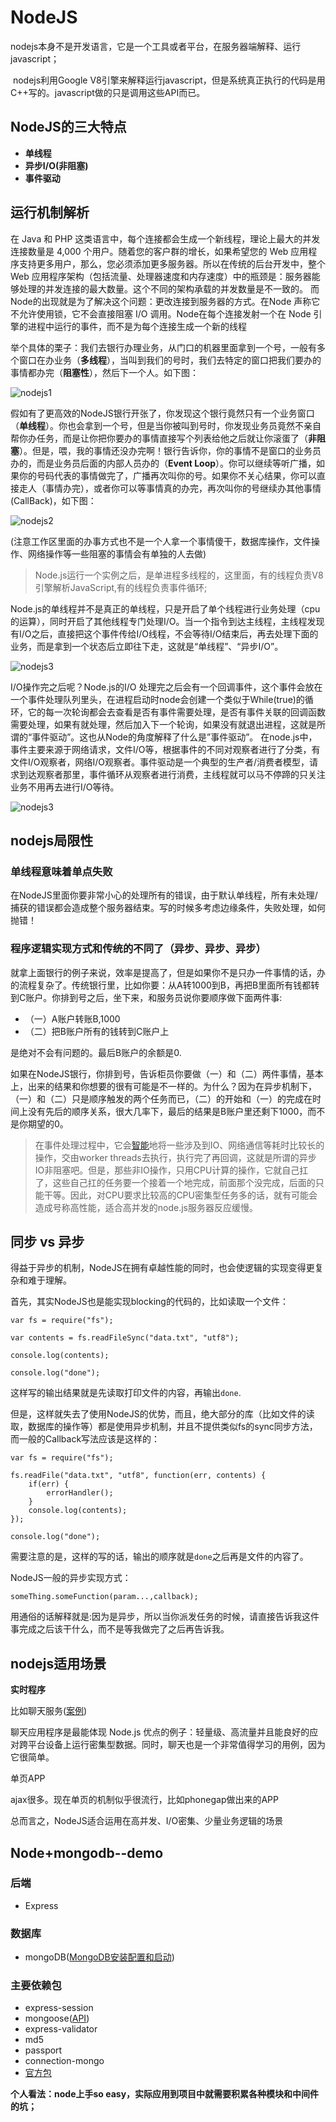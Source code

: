 # NodeJS

​	nodejs本身不是开发语言，它是一个工具或者平台，在服务器端解释、运行javascript；

​	nodejs利用Google V8引擎来解释运行javascript，但是系统真正执行的代码是用C++写的。javascript做的只是调用这些API而已。

## NodeJS的三大特点

- **单线程**
- **异步I/O(非阻塞)**
- **事件驱动**

## 运行机制解析

在 Java 和 PHP 这类语言中，每个连接都会生成一个新线程，理论上最大的并发连接数量是 4,000 个用户。随着您的客户群的增长，如果希望您的 Web 应用程序支持更多用户，那么，您必须添加更多服务器。所以在传统的后台开发中，整个 Web 应用程序架构（包括流量、处理器速度和内存速度）中的瓶颈是：服务器能够处理的并发连接的最大数量。这个不同的架构承载的并发数量是不一致的。 
而Node的出现就是为了解决这个问题：更改连接到服务器的方式。在Node 声称它不允许使用锁，它不会直接阻塞 I/O 调用。Node在每个连接发射一个在 Node 引擎的进程中运行的事件，而不是为每个连接生成一个新的线程

举个具体的栗子：我们去银行办理业务，从门口的机器里面拿到一个号，一般有多个窗口在办业务（**多线程**），当叫到我们的号时，我们去特定的窗口把我们要办的事情都办完（**阻塞性**），然后下一个人。如下图：

![nodejs1](E:\zbj办公\node分享\img\nodejs1.jpg)

假如有了更高效的NodeJS银行开张了，你发现这个银行竟然只有一个业务窗口（**单线程**）。你也会拿到一个号，但是当你被叫到号时，你发现业务员竟然不亲自帮你办任务，而是让你把你要办的事情直接写个列表给他之后就让你滚蛋了（**非阻塞**）。但是，喂，我的事情还没办完啊！银行告诉你，你的事情不是窗口的业务员办的，而是业务员后面的内部人员办的（**Event Loop**）。你可以继续等听广播，如果你的号码代表的事情做完了，广播再次叫你的号。如果你不关心结果，你可以直接走人（事情办完），或者你可以等事情真的办完，再次叫你的号继续办其他事情(CallBack)，如下图：

![nodejs2](E:\zbj办公\node分享\img\nodejs2.jpg)

(注意工作区里面的办事方式也不是一个人拿一个事情傻干，数据库操作，文件操作、网络操作等一些阻塞的事情会有单独的人去做)

> Node.js运行一个实例之后，是单进程多线程的，这里面，有的线程负责V8引擎解析JavaScript,有的线程负责事件循环;

Node.js的单线程并不是真正的单线程，只是开启了单个线程进行业务处理（cpu的运算），同时开启了其他线程专门处理I/O。当一个指令到达主线程，主线程发现有I/O之后，直接把这个事件传给I/O线程，不会等待I/O结束后，再去处理下面的业务，而是拿到一个状态后立即往下走，这就是“单线程”、“异步I/O”。 

![nodejs3](E:\zbj办公\node分享\img\nodejs3.jpg)

I/O操作完之后呢？Node.js的I/O 处理完之后会有一个回调事件，这个事件会放在一个事件处理队列里头，在进程启动时node会创建一个类似于While(true)的循环，它的每一次轮询都会去查看是否有事件需要处理，是否有事件关联的回调函数需要处理，如果有就处理，然后加入下一个轮询，如果没有就退出进程，这就是所谓的“事件驱动”。这也从Node的角度解释了什么是”事件驱动”。 
在node.js中，事件主要来源于网络请求，文件I/O等，根据事件的不同对观察者进行了分类，有文件I/O观察者，网络I/O观察者。事件驱动是一个典型的生产者/消费者模型，请求到达观察者那里，事件循环从观察者进行消费，主线程就可以马不停蹄的只关注业务不用再去进行I/O等待。

![nodejs3](E:\zbj办公\node分享\img\5.png)

## nodejs局限性

### 单线程意味着单点失败

在NodeJS里面你要非常小心的处理所有的错误，由于默认单线程，所有未处理/捕获的错误都会造成整个服务器结束。写的时候多考虑边缘条件，失败处理，如何抛错！

### 程序逻辑实现方式和传统的不同了（异步、异步、异步）

就拿上面银行的例子来说，效率是提高了，但是如果你不是只办一件事情的话，办的流程复杂了。传统银行里，比如你要：从A转1000到B，再把B里面所有钱都转到C账户。你排到号之后，坐下来，和服务员说你要顺序做下面两件事:

- （一）A账户转账B,1000
- （二）把B账户所有的钱转到C账户上

是绝对不会有问题的。最后B账户的余额是0.

如果在NodeJS银行，你排到号，告诉柜员你要做（一）和（二）两件事情，基本上，出来的结果和你想要的很有可能是不一样的。为什么？因为在异步机制下，（一）和（二）只是顺序触发的两个任务而已，（二）的开始和（一）的完成在时间上没有先后的顺序关系，很大几率下，最后的结果是B账户里还剩下1000，而不是你期望的0。

> 在事件处理过程中，它会[智能](http://lib.csdn.net/base/aiplanning)地将一些涉及到IO、网络通信等耗时比较长的操作，交由worker threads去执行，执行完了再回调，这就是所谓的异步IO非阻塞吧。但是，那些非IO操作，只用CPU计算的操作，它就自己扛了，这些自己扛的任务要一个接着一个地完成，前面那个没完成，后面的只能干等。因此，对CPU要求比较高的CPU密集型任务多的话，就有可能会造成号称高性能，适合高并发的node.js服务器反应缓慢。

## 同步 vs 异步

得益于异步的机制，NodeJS在拥有卓越性能的同时，也会使逻辑的实现变得更复杂和难于理解。

首先，其实NodeJS也是能实现blocking的代码的，比如读取一个文件：

```
var fs = require("fs");

var contents = fs.readFileSync("data.txt", "utf8");

console.log(contents);

console.log("done");
```

这样写的输出结果就是先读取打印文件的内容，再输出`done`.

但是，这样就失去了使用NodeJS的优势，而且，绝大部分的库（比如文件的读取，数据库的操作等）都是使用异步机制，并且不提供类似fs的sync同步方法，而一般的Callback写法应该是这样的：

```
var fs = require("fs");

fs.readFile("data.txt", "utf8", function(err, contents) {
    if(err) {
        errorHandler();
    }
    console.log(contents);
});

console.log("done");
```

需要注意的是，这样的写的话，输出的顺序就是`done`之后再是文件的内容了。

NodeJS一般的异步实现方式：

```
someThing.someFunction(param...,callback);
```

用通俗的话解释就是:因为是异步，所以当你派发任务的时候，请直接告诉我这件事完成之后该干什么，而不是等我做完了之后再告诉我。

## nodejs适用场景

**实时程序**

比如聊天服务([案例](https://microzz.com/vue-chat))

聊天应用程序是最能体现 Node.js 优点的例子：轻量级、高流量并且能良好的应对跨平台设备上运行密集型数据。同时，聊天也是一个非常值得学习的用例，因为它很简单。

单页APP

ajax很多。现在单页的机制似乎很流行，比如phonegap做出来的APP

总而言之，NodeJS适合运用在高并发、I/O密集、少量业务逻辑的场景

## Node+mongodb--demo

### 后端

- Express

### 数据库

- mongoDB([MongoDB安装配置和启动](https://ithack.github.io/2017/05/11/MongoDB%E5%AE%89%E8%A3%85%E9%85%8D%E7%BD%AE%E5%92%8C%E5%90%AF%E5%8A%A8.html))

### 主要依赖包

- express-session
- mongoose([API](http://cnodejs.org/topic/504b4924e2b84515770103dd))
- express-validator
- md5
- passport
- connection-mongo
- [官方包](http://nodejs.cn/api/events.html)

**个人看法：node上手so easy，实际应用到项目中就需要积累各种模块和中间件的坑；**